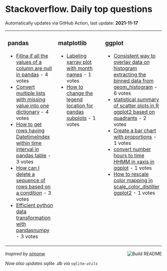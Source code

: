 # Stackoverflow. Daily top questions 

Automatically updates via GitHub Action, last update: **<!-- date starts -->2021-11-17<!-- date ends -->**


<table><tr><td valign="top" width="33%">

### pandas
<!-- pandas starts -->
* [Fillna if all the values of a column are null in pandas](https://stackoverflow.com/questions/70002365/fillna-if-all-the-values-of-a-column-are-null-in-pandas) - 4 votes
* [Convert multiple lists with missing value into one dictionary](https://stackoverflow.com/questions/70005089/convert-multiple-lists-with-missing-value-into-one-dictionary) - 4 votes
* [How to get rows having DatetimeIndex within time interval in pandas table](https://stackoverflow.com/questions/70000637/how-to-get-rows-having-datetimeindex-within-time-interval-in-pandas-table) - 3 votes
* [How can I delete a sequence of rows based on a condition](https://stackoverflow.com/questions/69997820/how-can-i-delete-a-sequence-of-rows-based-on-a-condition) - 3 votes
* [Efficient python data transformation with pandasnumpy](https://stackoverflow.com/questions/70005428/efficient-python-data-transformation-with-pandas-numpy) - 3 votes
<!-- pandas ends -->
</td><td valign="top" width="34%">


### matplotlib
<!-- matplotlib starts -->
* [Labeling xarray plot with month names](https://stackoverflow.com/questions/70010874/labeling-xarray-plot-with-month-names) - 1 votes
* [How to change the legend location for pandas subplots](https://stackoverflow.com/questions/70007652/how-to-change-the-legend-location-for-pandas-subplots) - 1 votes
<!-- matplotlib ends -->
</td><td valign="top" width="34%">


### ggplot
<!-- ggplot2 starts -->
* [Consistent way to overlay data on histogram extracting the binned data from geom_histogram](https://stackoverflow.com/questions/70000517/consistent-way-to-overlay-data-on-histogram-extracting-the-binned-data-from-geo) - 6 votes
* [statistical summary of scatter plots in R ggplot2 based on quadrants](https://stackoverflow.com/questions/70006687/statistical-summary-of-scatter-plots-in-r-ggplot2-based-on-quadrants) - 2 votes
* [Create a bar chart with proportions](https://stackoverflow.com/questions/69997501/create-a-bar-chart-with-proportions) - 1 votes
* [convert number hours to time HHMM in xaxis in ggplot](https://stackoverflow.com/questions/70010399/convert-number-hours-to-time-hhmm-in-x-axis-in-ggplot) - 1 votes
* [How to rescale color mapping in scale_color_distiller ggplot2](https://stackoverflow.com/questions/70003893/how-to-rescale-color-mapping-in-scale-color-distiller-ggplot2) - 1 votes
<!-- ggplot2 ends -->
</td></tr></table>

<a href="https://github.com/hp0404/hp0404/actions"><img src="https://github.com/hp0404/hp0404/workflows/Build%20README/badge.svg" align="right" alt="Build README"></a> <p>*Inspired by  [simonw](https://github.com/simonw/simonw)*</p> <p> *Now also updates sqlite .db via `sqlite-utils`* </p>
